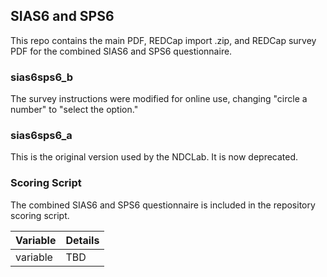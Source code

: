 ## SIAS6 and SPS6

This repo contains the main PDF, REDCap import .zip, and REDCap survey PDF for the combined SIAS6 and SPS6 questionnaire.


### sias6sps6_b
The survey instructions were modified for online use, changing "circle a number" to "select the option."

### sias6sps6_a
This is the original version used by the NDCLab. It is now deprecated.


### Scoring Script
The combined SIAS6 and SPS6 questionnaire is included in the repository scoring script.

| Variable | Details |
| :--  | :--  |
| variable | TBD |